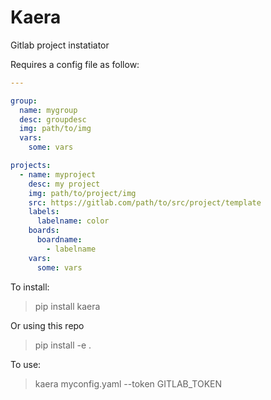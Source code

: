 # Kaera

Gitlab project instatiator

Requires a config file as follow:

```yaml
---

group:
  name: mygroup
  desc: groupdesc
  img: path/to/img
  vars:
    some: vars

projects:
  - name: myproject
    desc: my project
    img: path/to/project/img
    src: https://gitlab.com/path/to/src/project/template
    labels:
      labelname: color
    boards:
      boardname:
        - labelname
    vars:
      some: vars
```

To install:

> pip install kaera

Or using this repo

> pip install -e .


To use:

> kaera myconfig.yaml --token GITLAB_TOKEN
